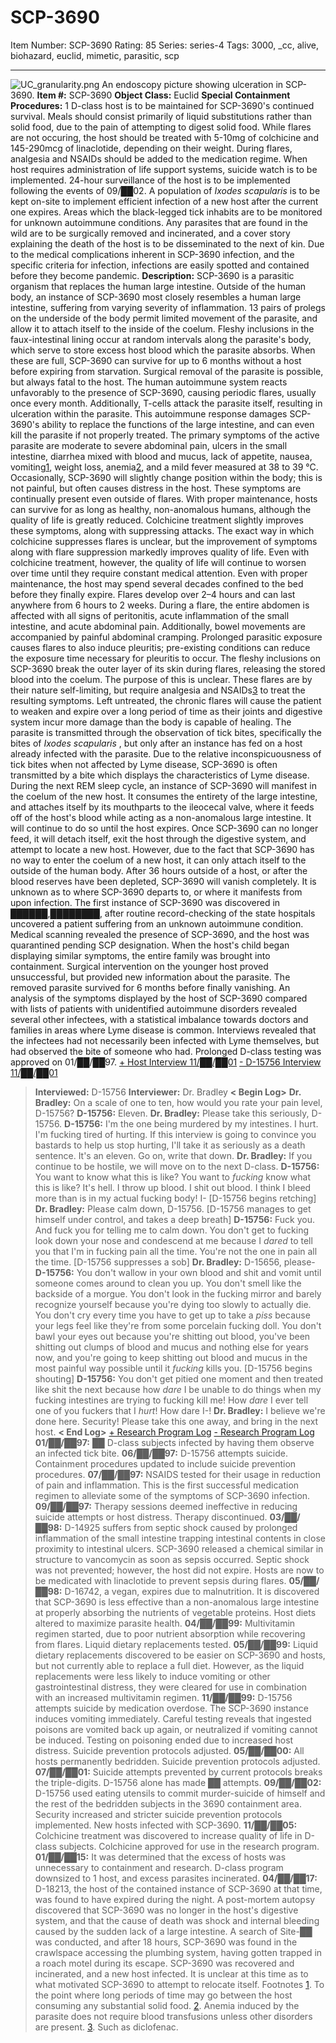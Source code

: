 # SCP-3690
Item Number: SCP-3690
Rating: 85
Series: series-4
Tags: 3000, _cc, alive, biohazard, euclid, mimetic, parasitic, scp

---

![UC_granularity.png](https://scp-wiki.wdfiles.com/local--files/scp-3690/UC_granularity.png)
An endoscopy picture showing ulceration in SCP-3690.
**Item #:** SCP-3690
**Object Class:** Euclid
**Special Containment Procedures:** 1 D-class host is to be maintained for SCP-3690's continued survival. Meals should consist primarily of liquid substitutions rather than solid food, due to the pain of attempting to digest solid food. While flares are not occuring, the host should be treated with 5-10mg of colchicine and 145-290mcg of linaclotide, depending on their weight. During flares, analgesia and NSAIDs should be added to the medication regime. When host requires administration of life support systems, suicide watch is to be implemented. 24-hour surveillance of the host is to be implemented following the events of 09/██02.
A population of _Ixodes scapularis_ is to be kept on-site to implement efficient infection of a new host after the current one expires. Areas which the black-legged tick inhabits are to be monitored for unknown autoimmune conditions. Any parasites that are found in the wild are to be surgically removed and incinerated, and a cover story explaining the death of the host is to be disseminated to the next of kin. Due to the medical complications inherent in SCP-3690 infection, and the specific criteria for infection, infections are easily spotted and contained before they become pandemic.
**Description:** SCP-3690 is a parasitic organism that replaces the human large intestine. Outside of the human body, an instance of SCP-3690 most closely resembles a human large intestine, suffering from varying severity of inflammation. 13 pairs of prolegs on the underside of the body permit limited movement of the parasite, and allow it to attach itself to the inside of the coelum. Fleshy inclusions in the faux-intestinal lining occur at random intervals along the parasite's body, which serve to store excess host blood which the parasite absorbs. When these are full, SCP-3690 can survive for up to 6 months without a host before expiring from starvation. Surgical removal of the parasite is possible, but always fatal to the host. The human autoimmune system reacts unfavorably to the presence of SCP-3690, causing periodic flares, usually once every month. Additionally, T-cells attack the parasite itself, resulting in ulceration within the parasite. This autoimmune response damages SCP-3690's ability to replace the functions of the large intestine, and can even kill the parasite if not properly treated.
The primary symptoms of the active parasite are moderate to severe abdominal pain, ulcers in the small intestine, diarrhea mixed with blood and mucus, lack of appetite, nausea, vomiting[1](javascript:;), weight loss, anemia[2](javascript:;), and a mild fever measured at 38 to 39 °C. Occasionally, SCP-3690 will slightly change position within the body; this is not painful, but often causes distress in the host. These symptoms are continually present even outside of flares. With proper maintenance, hosts can survive for as long as healthy, non-anomalous humans, although the quality of life is greatly reduced. Colchicine treatment slightly improves these symptoms, along with suppressing attacks. The exact way in which colchicine suppresses flares is unclear, but the improvement of symptoms along with flare suppression markedly improves quality of life. Even with colchicine treatment, however, the quality of life will continue to worsen over time until they require constant medical attention. Even with proper maintenance, the host may spend several decades confined to the bed before they finally expire.
Flares develop over 2–4 hours and can last anywhere from 6 hours to 2 weeks. During a flare, the entire abdomen is affected with all signs of peritonitis, acute inflammation of the small intestine, and acute abdominal pain. Additionally, bowel movements are accompanied by painful abdominal cramping. Prolonged parasitic exposure causes flares to also induce pleuritis; pre-existing conditions can reduce the exposure time necessary for pleuritis to occur. The fleshy inclusions on SCP-3690 break the outer layer of its skin during flares, releasing the stored blood into the coelum. The purpose of this is unclear. These flares are by their nature self-limiting, but require analgesia and NSAIDs[3](javascript:;) to treat the resulting symptoms. Left untreated, the chronic flares will cause the patient to weaken and expire over a long period of time as their joints and digestive system incur more damage than the body is capable of healing.
The parasite is transmitted through the observation of tick bites, specifically the bites of _Ixodes scapularis_ , but only after an instance has fed on a host already infected with the parasite. Due to the relative inconspicuousness of tick bites when not affected by Lyme disease, SCP-3690 is often transmitted by a bite which displays the characteristics of Lyme disease. During the next REM sleep cycle, an instance of SCP-3690 will manifest in the coelum of the new host. It consumes the entirety of the large intestine, and attaches itself by its mouthparts to the ileocecal valve, where it feeds off of the host's blood while acting as a non-anomalous large intestine. It will continue to do so until the host expires. Once SCP-3690 can no longer feed, it will detach itself, exit the host through the digestive system, and attempt to locate a new host. However, due to the fact that SCP-3690 has no way to enter the coelum of a new host, it can only attach itself to the outside of the human body. After 36 hours outside of a host, or after the blood reserves have been depleted, SCP-3690 will vanish completely. It is unknown as to where SCP-3690 departs to, or where it manifests from upon infection.
The first instance of SCP-3690 was discovered in ██████,████████, after routine record-checking of the state hospitals uncovered a patient suffering from an unknown autoimmune condition. Medical scanning revealed the presence of SCP-3690, and the host was quarantined pending SCP designation. When the host's child began displaying similar symptoms, the entire family was brought into containment. Surgical intervention on the younger host proved unsuccessful, but provided new information about the parasite. The removed parasite survived for 6 months before finally vanishing. An analysis of the symptoms displayed by the host of SCP-3690 compared with lists of patients with unidentified autoimmune disorders revealed several other infectees, with a statistical imbalance towards doctors and families in areas where Lyme disease is common. Interviews revealed that the infectees had not necessarily been infected with Lyme themselves, but had observed the bite of someone who had.
Prolonged D-class testing was approved on 01/██/██97.
[\+ Host Interview 11/██/██01](javascript:;)
[\- D-15756 Interview 11/██/██01](javascript:;)
> **Interviewed:** D-15756
> **Interviewer:** Dr. Bradley
> **< Begin Log>**
> **Dr. Bradley:** On a scale of one to ten, how would you rate your pain level, D-15756?
> **D-15756:** Eleven.
> **Dr. Bradley:** Please take this seriously, D-15756.
> **D-15756:** I'm the one being murdered by my intestines. I hurt. I'm fucking tired of hurting. If this interview is going to convince you bastards to help us stop hurting, I'll take it as seriously as a death sentence. It's an eleven. Go on, write that down.
> **Dr. Bradley:** If you continue to be hostile, we will move on to the next D-class.
> **D-15756:** You want to know what this is like? You want to _fucking_ know what this is like? It's hell. I throw up blood. I shit out blood. I think I bleed more than is in my actual fucking body! I-
> [D-15756 begins retching]
> **Dr. Bradley:** Please calm down, D-15756.
> [D-15756 manages to get himself under control, and takes a deep breath]
> **D-15756:** Fuck you. And fuck you for telling me to calm down. You don't get to fucking look down your nose and condescend at me because I _dared_ to tell you that I'm in fucking pain all the time. You're not the one in pain all the time.
> [D-15756 suppresses a sob]
> **Dr. Bradley:** D-15656, please-
> **D-15756:** You don't wallow in your own blood and shit and vomit until someone comes around to clean you up. You don't smell like the backside of a morgue. You don't look in the fucking mirror and barely recognize yourself because you're dying too slowly to actually die. You don't cry every time you have to get up to take a _piss_ because your legs feel like they're from some porcelain fucking doll. You don't bawl your eyes out because you're shitting out blood, you've been shitting out clumps of blood and mucus and nothing else for years now, and you're going to keep shitting out blood and mucus in the most painful way possible until it _fucking_ kills you.
> [D-15756 begins shouting]
> **D-15756:** You don't get pitied one moment and then treated like shit the next because how _dare_ I be unable to do things when my fucking intestines are trying to fucking kill me! How _dare_ I ever tell one of you fuckers that I _hurt_! How dare I-!
> **Dr. Bradley:** I believe we're done here. Security! Please take this one away, and bring in the next host.
> **< End Log>**
[\+ Research Program Log](javascript:;)
[\- Research Program Log](javascript:;)
> **01/██/██97:** ██ D-class subjects infected by having them observe an infected tick bite.
> **06/██/██97:** D-15756 attempts suicide. Containment procedures updated to include suicide prevention procedures.
> **07/██/██97:** NSAIDS tested for their usage in reduction of pain and inflammation. This is the first successful medication regimen to alleviate some of the symptoms of SCP-3690 infection.
> **09/██/██97:** Therapy sessions deemed ineffective in reducing suicide attempts or host distress. Therapy discontinued.
> **03/██/██98:** D-14925 suffers from septic shock caused by prolonged inflammation of the small intestine trapping intestinal contents in close proximity to intestinal ulcers. SCP-3690 released a chemical similar in structure to vancomycin as soon as sepsis occurred. Septic shock was not prevented; however, the host did not expire. Hosts are now to be medicated with linaclotide to prevent sepsis during flares.
> **05/██/██98:** D-16742, a vegan, expires due to malnutrition. It is discovered that SCP-3690 is less effective than a non-anomalous large intestine at properly absorbing the nutrients of vegetable proteins. Host diets altered to maximize parasite health.
> **04/██/██99:** Multivitamin regimen started, due to poor nutrient absorption while recovering from flares. Liquid dietary replacements tested.
> **05/██/██99:** Liquid dietary replacements discovered to be easier on SCP-3690 and hosts, but not currently able to replace a full diet. However, as the liquid replacements were less likely to induce vomiting or other gastrointestinal distress, they were cleared for use in combination with an increased multivitamin regimen.
> **11/██/██99:** D-15756 attempts suicide by medication overdose. The SCP-3690 instance induces vomiting immediately. Careful testing reveals that ingested poisons are vomited back up again, or neutralized if vomiting cannot be induced. Testing on poisoning ended due to increased host distress. Suicide prevention protocols adjusted.
> **05/██/██00:** All hosts permanently bedridden. Suicide prevention protocols adjusted.
> **07/██/██01:** Suicide attempts prevented by current protocols breaks the triple-digits. D-15756 alone has made ██ attempts.
> **09/██/██02:** D-15756 used eating utensils to commit murder-suicide of himself and the rest of the bedridden subjects in the 3690 containment area. Security increased and stricter suicide prevention protocols implemented. New hosts infected with SCP-3690.
> **11/██/██05:** Colchicine treatment was discovered to increase quality of life in D-class subjects. Colchicine approved for use in the research program.
> **01/██/██15:** It was determined that the excess of hosts was unnecessary to containment and research. D-class program downsized to 1 host, and excess parasites incinerated.
> **04/██/██17:** D-18213, the host of the contained instance of SCP-3690 at that time, was found to have expired during the night. A post-mortem autopsy discovered that SCP-3690 was no longer in the host's digestive system, and that the cause of death was shock and internal bleeding caused by the sudden lack of a large intestine. A search of Site-██ was conducted, and after 18 hours, SCP-3690 was found in the crawlspace accessing the plumbing system, having gotten trapped in a roach motel during its escape. SCP-3690 was recovered and incinerated, and a new host infected. It is unclear at this time as to what motivated SCP-3690 to attempt to relocate itself.
Footnotes
[1](javascript:;). To the point where long periods of time may go between the host consuming any substantial solid food.
[2](javascript:;). Anemia induced by the parasite does not require blood transfusions unless other disorders are present.
[3](javascript:;). Such as diclofenac.